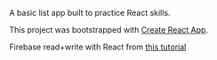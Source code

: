 A basic list app built to practice React skills.

This project was bootstrapped with [Create React App](https://github.com/facebookincubator/create-react-app).

Firebase read+write with React from [this tutorial](https://css-tricks.com/intro-firebase-react/)
